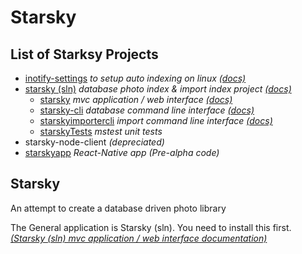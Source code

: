 # Starsky
## List of Starksy Projects
 - [inotify-settings](inotify-settings) _to setup auto indexing on linux [(docs)](inotify-settings/readme.md)_
 - [starsky (sln)](starsky) _database photo index & import index project [(docs)](starsky/readme.md)_
   - [starsky](starsky/starsky)  _mvc application / web interface [(docs)](starsky/starsky/readme.md)_
   - [starsky-cli](starsky/starsky-cli)  _database command line interface [(docs)](starsky/starsky-cli/readme.md)_
   - [starskyimportercli](starsky/starskyimportercli)  _import command line interface [(docs)](starsky/starskyimportercli/readme.md)_
   - [starskyTests](starsky/starskyTests)  _mstest unit tests_
 - starsky-node-client  _(depreciated)_
 - [starskyapp](starskyapp) _React-Native app (Pre-alpha code)_

## Starsky   
An attempt to create a database driven photo library

The General application is Starsky (sln). You need to install this first.
_[(Starsky (sln) mvc application / web interface documentation)](starsky/starsky/readme.md)_
